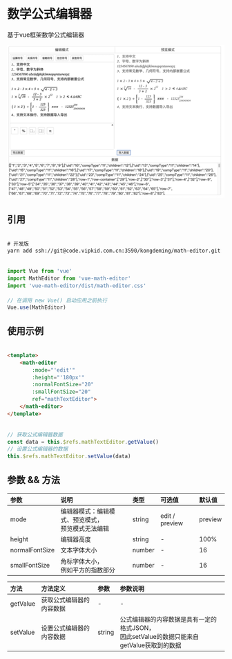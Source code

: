 # 数学公式编辑器

基于vue框架数学公式编辑器

![math-editor](./doc/math-editor.jpg)

## 引用

```shell

# 开发版
yarn add ssh://git@code.vipkid.com.cn:3590/kongdeming/math-editor.git

```

```javascript

import Vue from 'vue'
import MathEditor from 'vue-math-editor'
import 'vue-math-editor/dist/math-editor.css'

// 在调用 new Vue() 启动应用之前执行
Vue.use(MathEditor)

```

## 使用示例

```html

<template>
    <math-editor 
        :mode="'edit'" 
        :height="'180px'"
        :normalFontSize="20"
        :smallFontSize="20"
        ref="mathTextEditor">
    </math-editor>
</template>

```

```javascript

// 获取公式编辑器数据
const data = this.$refs.mathTextEditor.getValue()
// 设置公式编辑器的数据
this.$refs.mathTextEditor.setValue(data)

```

## 参数 && 方法

| 参数 | 说明 | 类型 | 可选值 | 默认值 |
| :--- | :--- | :--- | :--- | :--- |
| mode | 编辑器模式：编辑模式、预览模式，<br> 预览模式无法编辑| string | edit / preview| preview |
| height | 编辑器高度 | string | - | 100% |
| normalFontSize | 文本字体大小 | number | - | 16 |
| smallFontSize | 角标字体大小，<br> 例如平方的指数部分 | number | - | 16 |


| 方法 | 方法定义 | 参数 | 参数说明 |
| :--- | :--- | :--- | :--- |
| getValue | 获取公式编辑器的内容数据 | - | - |
| setValue | 设置公式编辑器的内容数据 | string | 公式编辑器的内容数据是具有一定的格式JSON，<br> 因此setValue的数据只能来自getValue获取到的数据 |

